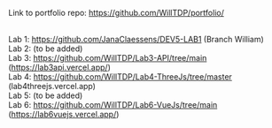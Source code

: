 Link to portfolio repo: https://github.com/WillTDP/portfolio/

<br>Lab 1: https://github.com/JanaClaessens/DEV5-LAB1 (Branch William)
<br>Lab 2: (to be added)
<br>Lab 3: https://github.com/WillTDP/Lab3-API/tree/main (https://lab3api.vercel.app/)
<br>Lab 4: https://github.com/WillTDP/Lab4-ThreeJs/tree/master (lab4threejs.vercel.app) 
<br>Lab 5: (to be added)
<br>Lab 6: https://github.com/WillTDP/Lab6-VueJs/tree/main (https://lab6vuejs.vercel.app/)
